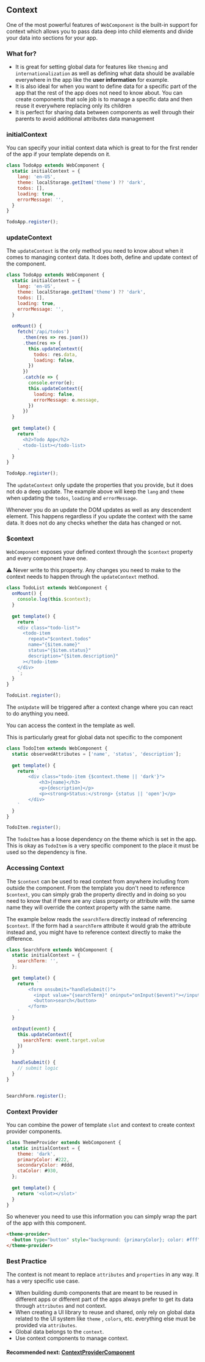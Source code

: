 ## Context

One of the most powerful features of `WebComponent` is the built-in support for context which allows you to pass data
deep into child elements and divide your data into sections for your app.

### What for?

- It is great for setting global data for features like `theming` and `internationalization` as well as defining what
  data should be available everywhere in the app like the **user information** for example.
- It is also ideal for when you want to define data for a specific part of the app that the rest of the app does not
  need to know about. You can create components that sole job is to manage a specific data and then reuse it everywhere
  replacing only its children
- It is perfect for sharing data between components as well through their parents to avoid additional attributes data
  management

### initialContext

You can specify your initial context data which is great to for the first render of the app if your template depends on
it.

```js
class TodoApp extends WebComponent {
  static initialContext = {
    lang: 'en-US',
    theme: localStorage.getItem('theme') ?? 'dark',
    todos: [],
    loading: true,
    errorMessage: '',
  }
}

TodoApp.register();
```

### updateContext

The `updateContext` is the only method you need to know about when it comes to managing context data. It does both,
define and update context of the component.

```js
class TodoApp extends WebComponent {
  static initialContext = {
    lang: 'en-US',
    theme: localStorage.getItem('theme') ?? 'dark',
    todos: [],
    loading: true,
    errorMessage: '',
  }
  
  onMount() {
    fetch('/api/todos')
      .then(res => res.json())
      .then(res => {
        this.updateContext({
          todos: res.data,
          loading: false,
        })
      })
      .catch(e => {
        console.error(e);
        this.updateContext({
          loading: false,
          errorMessage: e.message,
        })
      })
  }
  
  get template() {
    return `
      <h2>Todo App</h2>
      <todo-list></todo-list>
    `
  }
}

TodoApp.register();
```

The `updateContext` only update the properties that you provide, but it does not do a deep update. The example above
will keep the `lang` and `theme` when updating the `todos`, `loading` and `errorMessage`.

Whenever you do an update the DOM updates as well as any descendent element. This happens regardless if you update the
context with the same data. It does not do any checks whether the data has changed or not.

### $context

`WebComponent` exposes your defined context through the `$context` property and every component have one.

⚠️ Never write to this property. Any changes you need to make to the context needs to happen through the `updateContext`
method.

```js
class TodoList extends WebComponent {
  onMount() {
    console.log(this.$context);
  }
  
  get template() {
    return `
    <div class="todo-list">
      <todo-item 
        repeat="$context.todos" 
        name="{$item.name}" 
        status="{$item.status}" 
        description="{$item.description}"
      ></todo-item>
    </div>
    `;
  }
}

TodoList.register();
```

The `onUpdate` will be triggered after a context change where you can react to do anything you need.

You can access the context in the template as well.

This is particularly great for global data not specific to the component

```js
class TodoItem extends WebComponent {
  static observedAttributes = ['name', 'status', 'description'];
  
  get template() {
    return `
        <div class="todo-item {$context.theme || 'dark'}">
            <h3>{name}</h3>
            <p>{description}</p>
            <p><strong>Status:</strong> {status || 'open'}</p>
        </div>
    `
  }
}

TodoItem.register();
```

The `TodoItem` has a loose dependency on the theme which is set in the app. This is okay as `TodoItem`
is a very specific component to the place it must be used so the dependency is fine.

### Accessing Context
The `$context` can be used to read context from anywhere including from outside the component. From the template
you don't need to reference `$context`, you can simply grab the property directly and in doing so you need to know that
if there are any class property or attribute with the same name they will override the context property with the same
name.

The example below reads the `searchTerm` directly instead of referencing `$context`. If the form had a `searchTerm`
attribute it would grab the attribute instead and, you might have to reference context directly to make the difference.

```js
class SearchForm extends WebComponent {
  static initialContext = {
    searchTerm: '',
  };
  
  get template() {
    return `
        <form onsubmit="handleSubmit()">
          <input value="{searchTerm}" oninput="onInput($event)"></input>
          <button>search</button>
        </form>
    `
  }

  onInput(event) {
    this.updateContext({
      searchTerm: event.target.value
    })
  }

  handleSubmit() {
    // submit logic
  }
}


SearchForm.register();
```

### Context Provider
You can combine the power of template `slot` and context to create context provider components.

```js
class ThemeProvider extends WebComponent {
  static initialContext = {
    theme: 'dark',
    primaryColor: #222,
    secondaryColor: #ddd,
    ctaColor: #930,
  };
  
  get template() {
    return '<slot></slot>'
  }
}

```

So whenever you need to use this information you can simply wrap the part of the app with this component.

```html
<theme-provider>
  <button type="button" style="background: {primaryColor}; color: #fff">themed button</button>
</theme-provider>
```

### Best Practice

The context is not meant to replace `attributes` and `properties` in any way. It has a very specific use case.

- When building dumb components that are meant to be reused in different apps or different part of the apps always
  prefer to get its data through `attributes` and not context.
- When creating a UI library to reuse and shared, only rely on global data related to the UI system like `theme`
  , `colors`, etc. everything else must be provided via `attributes`.
- Global data belongs to the `context`.
- Use context components to manage context.

#### Recommended next: [ContextProviderComponent](https://github.com/beforesemicolon/web-component/blob/master/doc/ContextProviderComponent.md)
